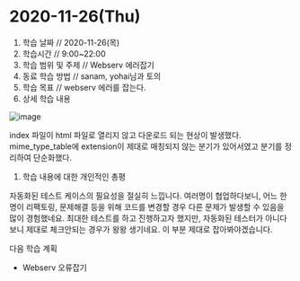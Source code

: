 # 2020-11-26\(Thu\)

1. 학습 날짜 // 2020-11-26\(목\)
2. 학습시간 // 9:00~22:00
3. 학습 범위 및 주제 // Webserv 에러잡기
4. 동료 학습 방법 // sanam, yohai님과 토의
5. 학습 목표 // webserv 에러를 잡는다.
6. 상세 학습 내용

![image](https://user-images.githubusercontent.com/54612343/100543062-4a1d1a00-3291-11eb-8af8-53da13a1e1cf.png)

index 파일이 html 파일로 열리지 않고 다운로드 되는 현상이 발생했다. mime\_type\_table에 extension이 제대로 매칭되지 않는 분기가 있어서였고 분기를 정리하여 단순화했다.

1. 학습 내용에 대한 개인적인 총평

자동화된 테스트 케이스의 필요성을 절실히 느낍니다. 여러명이 협업하다보니, 어느 한명이 리팩토링, 문제해결 등을 위해 코드를 변경할 경우 다른 문제가 발생할 수 있음을 많이 경험했네요. 최대한 테스트를 하고 진행하고자 했지만, 자동화된 테스터가 아니다보니 제대로 체크안되는 경우가 왕왕 생기네요. 이 부분 제대로 잡아봐야겠습니다.

다음 학습 계획

* Webserv 오류잡기

